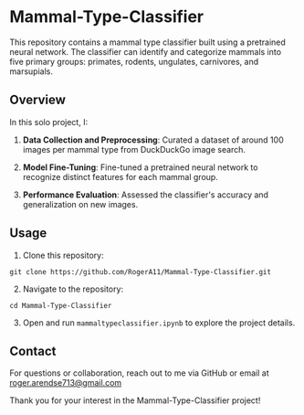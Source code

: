 # Mammal-Type-Classifier

This repository contains a mammal type classifier built using a pretrained neural network. The classifier can identify and categorize mammals into five primary groups: primates, rodents, ungulates, carnivores, and marsupials.

## Overview

In this solo project, I:

1. **Data Collection and Preprocessing**: Curated a dataset of around 100 images per mammal type from DuckDuckGo image search.

2. **Model Fine-Tuning**: Fine-tuned a pretrained neural network to recognize distinct features for each mammal group.

3. **Performance Evaluation**: Assessed the classifier's accuracy and generalization on new images.

## Usage

1. Clone this repository:
```
git clone https://github.com/RogerA11/Mammal-Type-Classifier.git
```

2. Navigate to the repository:
```
cd Mammal-Type-Classifier
```

3. Open and run `mammaltypeclassifier.ipynb` to explore the project details.

## Contact

For questions or collaboration, reach out to me via GitHub or email at roger.arendse713@gmail.com

Thank you for your interest in the Mammal-Type-Classifier project!
